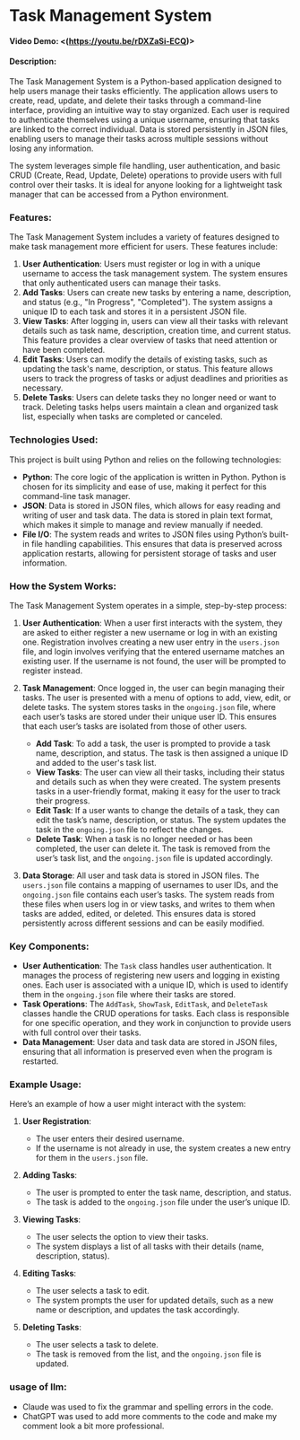 # Task Management System
#### Video Demo: <(https://youtu.be/rDXZaSi-ECQ)>
#### Description:
The Task Management System is a Python-based application designed to help users manage their tasks efficiently. The application allows users to create, read, update, and delete their tasks through a command-line interface, providing an intuitive way to stay organized. Each user is required to authenticate themselves using a unique username, ensuring that tasks are linked to the correct individual. Data is stored persistently in JSON files, enabling users to manage their tasks across multiple sessions without losing any information.

The system leverages simple file handling, user authentication, and basic CRUD (Create, Read, Update, Delete) operations to provide users with full control over their tasks. It is ideal for anyone looking for a lightweight task manager that can be accessed from a Python environment.

### Features:
The Task Management System includes a variety of features designed to make task management more efficient for users. These features include:

1. **User Authentication**: Users must register or log in with a unique username to access the task management system. The system ensures that only authenticated users can manage their tasks.
2. **Add Tasks**: Users can create new tasks by entering a name, description, and status (e.g., "In Progress", "Completed"). The system assigns a unique ID to each task and stores it in a persistent JSON file.
3. **View Tasks**: After logging in, users can view all their tasks with relevant details such as task name, description, creation time, and current status. This feature provides a clear overview of tasks that need attention or have been completed.
4. **Edit Tasks**: Users can modify the details of existing tasks, such as updating the task's name, description, or status. This feature allows users to track the progress of tasks or adjust deadlines and priorities as necessary.
5. **Delete Tasks**: Users can delete tasks they no longer need or want to track. Deleting tasks helps users maintain a clean and organized task list, especially when tasks are completed or canceled.

### Technologies Used:
This project is built using Python and relies on the following technologies:

- **Python**: The core logic of the application is written in Python. Python is chosen for its simplicity and ease of use, making it perfect for this command-line task manager.
- **JSON**: Data is stored in JSON files, which allows for easy reading and writing of user and task data. The data is stored in plain text format, which makes it simple to manage and review manually if needed.
- **File I/O**: The system reads and writes to JSON files using Python’s built-in file handling capabilities. This ensures that data is preserved across application restarts, allowing for persistent storage of tasks and user information.

### How the System Works:
The Task Management System operates in a simple, step-by-step process:

1. **User Authentication**:
   When a user first interacts with the system, they are asked to either register a new username or log in with an existing one. Registration involves creating a new user entry in the `users.json` file, and login involves verifying that the entered username matches an existing user. If the username is not found, the user will be prompted to register instead.

2. **Task Management**:
   Once logged in, the user can begin managing their tasks. The user is presented with a menu of options to add, view, edit, or delete tasks. The system stores tasks in the `ongoing.json` file, where each user’s tasks are stored under their unique user ID. This ensures that each user’s tasks are isolated from those of other users.
   
   - **Add Task**: To add a task, the user is prompted to provide a task name, description, and status. The task is then assigned a unique ID and added to the user's task list.
   - **View Tasks**: The user can view all their tasks, including their status and details such as when they were created. The system presents tasks in a user-friendly format, making it easy for the user to track their progress.
   - **Edit Task**: If a user wants to change the details of a task, they can edit the task’s name, description, or status. The system updates the task in the `ongoing.json` file to reflect the changes.
   - **Delete Task**: When a task is no longer needed or has been completed, the user can delete it. The task is removed from the user’s task list, and the `ongoing.json` file is updated accordingly.

3. **Data Storage**:
   All user and task data is stored in JSON files. The `users.json` file contains a mapping of usernames to user IDs, and the `ongoing.json` file contains each user’s tasks. The system reads from these files when users log in or view tasks, and writes to them when tasks are added, edited, or deleted. This ensures data is stored persistently across different sessions and can be easily modified.

### Key Components:
- **User Authentication**: The `Task` class handles user authentication. It manages the process of registering new users and logging in existing ones. Each user is associated with a unique ID, which is used to identify them in the `ongoing.json` file where their tasks are stored.
- **Task Operations**: The `AddTask`, `ShowTask`, `EditTask`, and `DeleteTask` classes handle the CRUD operations for tasks. Each class is responsible for one specific operation, and they work in conjunction to provide users with full control over their tasks.
- **Data Management**: User data and task data are stored in JSON files, ensuring that all information is preserved even when the program is restarted.

### Example Usage:
Here’s an example of how a user might interact with the system:

1. **User Registration**:
   - The user enters their desired username.
   - If the username is not already in use, the system creates a new entry for them in the `users.json` file.

2. **Adding Tasks**:
   - The user is prompted to enter the task name, description, and status.
   - The task is added to the `ongoing.json` file under the user’s unique ID.

3. **Viewing Tasks**:
   - The user selects the option to view their tasks.
   - The system displays a list of all tasks with their details (name, description, status).

4. **Editing Tasks**:
   - The user selects a task to edit.
   - The system prompts the user for updated details, such as a new name or description, and updates the task accordingly.

5. **Deleting Tasks**:
   - The user selects a task to delete.
   - The task is removed from the list, and the `ongoing.json` file is updated.


### usage of llm:
- Claude was used to fix the grammar and spelling errors in the code.
- ChatGPT was used to add more comments to the code and make my comment look a bit more professional.
